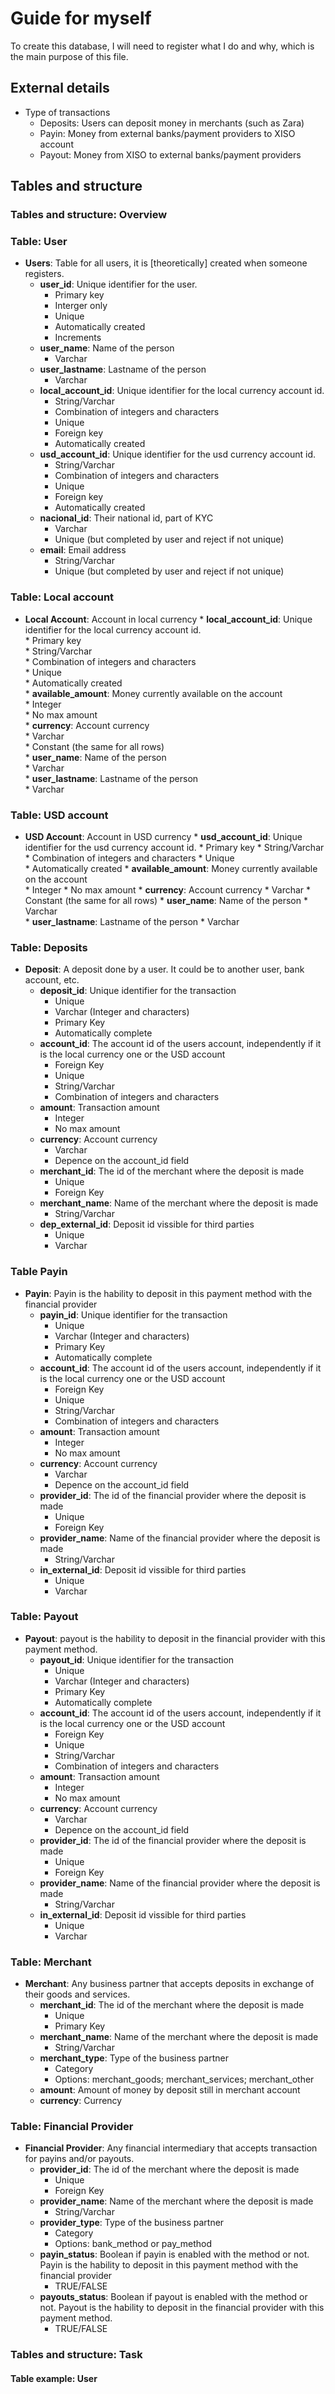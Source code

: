 # Guide for myself 
To create this database, I will need to register what I do and why, which is the main purpose of this file.    

## External details
*   Type of transactions
    *   Deposits: Users can deposit money in merchants (such as Zara) 
    *   Payin: Money from external banks/payment providers to XISO account 
    *   Payout: Money from XISO to external banks/payment providers

## Tables and structure 

### Tables and structure: Overview 
### Table: User 
*   **Users**: Table for all users, it is [theoretically] created when someone registers.    
    *   **user_id**: Unique identifier for the user. 
        *   Primary key
        *   Interger only    
        *   Unique   
        *   Automatically created 
        *   Increments 
    *   **user_name**: Name of the person 
        *   Varchar  
    *   **user_lastname**: Lastname of the person   
        *   Varchar    
    *   **local_account_id**: Unique identifier for the local currency account id.    
        *   String/Varchar   
        *   Combination of integers and characters    
        *   Unique     
        *   Foreign key   
        *   Automatically created    
    *   **usd_account_id**: Unique identifier for the usd currency account id.    
        *   String/Varchar   
        *   Combination of integers and characters    
        *   Unique     
        *   Foreign key   
        *   Automatically created    
    *   **nacional_id**: Their national id, part of KYC   
        *   Varchar   
        *   Unique (but completed by user and reject if not unique)  
    *   **email**: Email address 
        *   String/Varchar 
        *   Unique (but completed by user and reject if not unique) 
        
### Table: Local account 
*   **Local Account**: Account in local currency
        *   **local_account_id**: Unique identifier for the local currency account id.  
            *   Primary key     
            *   String/Varchar     
            *   Combination of integers and characters    
            *   Unique      
            *   Automatically created   
        *   **available_amount**: Money currently available on the account    
            *   Integer     
            *   No max amount   
        *   **currency**: Account currency      
            *   Varchar     
            *   Constant (the same for all rows)        
        *   **user_name**: Name of the person       
            *   Varchar     
        *   **user_lastname**: Lastname of the person   
            *   Varchar     

### Table: USD account
*   **USD Account**: Account in USD currency
        *   **usd_account_id**: Unique identifier for the usd currency account id. 
            *   Primary key
            *   String/Varchar
            *   Combination of integers and characters 
            *   Unique  
            *   Automatically created 
        *   **available_amount**: Money currently available on the account  
            *   Integer
            *   No max amount 
        *   **currency**: Account currency
            *   Varchar
            *   Constant (the same for all rows)
        *   **user_name**: Name of the person 
            *   Varchar  
        *   **user_lastname**: Lastname of the person
            *   Varchar 

### Table: Deposits 
*   **Deposit**: A deposit done by a user. It could be to another user, bank account, etc.    
    *   **deposit_id**: Unique identifier for the transaction    
        *   Unique
        *   Varchar (Integer and characters)
        *   Primary Key
        *   Automatically complete
    *   **account_id**: The account id of the users account, independently if it is the local currency one or the USD account 
        *   Foreign Key 
        *   Unique
        *   String/Varchar   
        *   Combination of integers and characters    
    *   **amount**: Transaction amount  
        *   Integer
        *   No max amount 
    *   **currency**: Account currency
        *   Varchar
        *   Depence on the account_id field 
    *   **merchant_id**: The id of the merchant where the deposit is made 
        *   Unique 
        *   Foreign Key 
    *   **merchant_name**: Name of the merchant where the deposit is made
        *   String/Varchar 
    *   **dep_external_id**: Deposit id vissible for third parties 
        *   Unique  
        *   Varchar     

### Table Payin 
*   **Payin**: Payin is the hability to deposit in this payment method with the financial provider
    *   **payin_id**: Unique identifier for the transaction    
        *   Unique
        *   Varchar (Integer and characters)
        *   Primary Key
        *   Automatically complete
    *   **account_id**: The account id of the users account, independently if it is the local currency one or the USD account 
        *   Foreign Key 
        *   Unique
        *   String/Varchar   
        *   Combination of integers and characters    
    *   **amount**: Transaction amount  
        *   Integer
        *   No max amount 
    *   **currency**: Account currency
        *   Varchar
        *   Depence on the account_id field 
    *   **provider_id**: The id of the financial provider where the deposit is made 
        *   Unique 
        *   Foreign Key 
    *   **provider_name**: Name of the financial provider where the deposit is made
        *   String/Varchar 
    *   **in_external_id**: Deposit id vissible for third parties 
        *   Unique  
        *   Varchar    

### Table: Payout
*   **Payout**: payout is the hability to deposit in the financial provider with this payment method.
    *   **payout_id**: Unique identifier for the transaction    
        *   Unique
        *   Varchar (Integer and characters)
        *   Primary Key
        *   Automatically complete
    *   **account_id**: The account id of the users account, independently if it is the local currency one or the USD account 
        *   Foreign Key 
        *   Unique
        *   String/Varchar   
        *   Combination of integers and characters    
    *   **amount**: Transaction amount  
        *   Integer
        *   No max amount 
    *   **currency**: Account currency
        *   Varchar
        *   Depence on the account_id field 
    *   **provider_id**: The id of the financial provider where the deposit is made 
        *   Unique 
        *   Foreign Key 
    *   **provider_name**: Name of the financial provider where the deposit is made
        *   String/Varchar 
    *   **in_external_id**: Deposit id vissible for third parties 
        *   Unique  
        *   Varchar    
   
### Table: Merchant 
*   **Merchant**: Any business partner that accepts deposits in exchange of their goods and services. 
    *   **merchant_id**: The id of the merchant where the deposit is made 
        *   Unique 
        *   Primary Key 
    *   **merchant_name**: Name of the merchant where the deposit is made
        *   String/Varchar 
    *   **merchant_type**: Type of the business partner
        *   Category 
        *   Options: merchant_goods; merchant_services; merchant_other 
    *   **amount**: Amount of money by deposit still in merchant account
    *   **currency**: Currency 

### Table: Financial Provider
*   **Financial Provider**: Any financial intermediary that accepts transaction for payins and/or payouts. 
    *   **provider_id**: The id of the merchant where the deposit is made 
        *   Unique 
        *   Foreign Key 
    *   **provider_name**: Name of the merchant where the deposit is made
        *   String/Varchar 
    *   **provider_type**: Type of the business partner
        *   Category 
        *   Options: bank_method or pay_method 
    *   **payin_status**: Boolean if payin is enabled with the method or not. Payin is the hability to deposit in this payment method with the financial provider
        *   TRUE/FALSE 
    *   **payouts_status**: Boolean if payout is enabled with the method or not. Payout is the hability to deposit in the financial provider with this payment method. 
        *   TRUE/FALSE 


### Tables and structure: Task 

#### Table example: User  